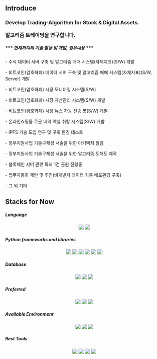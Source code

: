 
<h2>
  Introduce
</h2>
<h3>
  <p>Develop Trading-Algorithm for Stock & Digital Assets.</p>
  <p>알고리즘 트레이딩을 연구합니다.</p>
  
  <h5> *** 현재까지의 기술 활용 및 개발, 업무내용 ***</h5>
  <p>  - 주식 데이터 서버 구축 및 알고리즘 매매 시스템(자체지표)(S/W) 개발
  <p>  - 비트코인(암호화폐) 데이터 서버 구축 및 알고리즘 매매 시스템(자체지표)(S/W, Server) 개발
  <p>  - 비트코인(암호화폐) 시장 모니터링 시스템(S/W) 
  <p>  - 비트코인(암호화폐) 시장 자산관리 시스템(S/W) 개발
  <p>  - 비트코인(암호화폐) 시장 뉴스 자동 전송 봇(S/W) 개발
  <p>  - 온라인쇼핑몰 주문 내역 엑셀 취합 시스템(S/W) 개발
  <p>  - IPFS 기술 도입 연구 및 구축 환경 테스트
  <p>  - 정부지원사업 기술구체성 서술을 위한 아키텍처 점검
  <p>  - 정부지원사업 기술구체성 서술을 위한 알고리즘 도해도 제작
  <p>  - 블록체인 서버 관련 특허 1건 출원 진행중
  <p>  - 업무자동화 제안 및 추진(비개발자 데이터 자동 배포환경 구축)
  <p>  - 그 외 기타

  
  
</h4>


<h2>
  Stacks for Now
</h2>
<h5>Language</h5>
<div align=center> 
  <!-- Python  --><img src="https://img.shields.io/badge/Python-3776AB?style=for-the-badge&logo=python&logoColor=ffffff"/>
  <!-- C Sharp  --><img src="https://img.shields.io/badge/C Sharp-239120?style=for-the-badge&logo=csharp&logoColor=ffffff"/>
</div>
<h5>Python frameworks and libraries</h5>
<div align=center>
  <!-- PyTorch  --><img src="https://img.shields.io/badge/PyTorch-EE4C2C?style=for-the-badge&logo=PyTorch&logoColor=ffffff"/>
  <!-- Pandas  --><img src="https://img.shields.io/badge/Pandas-150458?style=for-the-badge&logo=Pandas&logoColor=ffffff"/>
  <!-- NumPy  --><img src="https://img.shields.io/badge/NumPy-013243?style=for-the-badge&logo=NumPy&logoColor=ffffff"/>
  <!-- QT Framework  --><img src="https://img.shields.io/badge/Qt-41CD52?style=for-the-badge&logo=Qt&logoColor=ffffff"/>
  <!-- FastAPI  --><img src="https://img.shields.io/badge/FastAPI-009688?style=for-the-badge&logo=FastAPI&logoColor=ffffff"/>
  <!-- Dask  --><img src="https://img.shields.io/badge/Dask-FC6E6B?style=for-the-badge&logo=Dask&logoColor=ffffff"/>

</div>
<h5>Database</h5>
<div align=center>
  <!-- MySQL --><img src="https://img.shields.io/badge/MySQL-4479A1?style=for-the-badge&logo=MySQL&logoColor=ffffff"/>
  <!-- Maria DB  --><img src="https://img.shields.io/badge/MariaDB-003545?style=for-the-badge&logo=MariaDB&logoColor=ffffff"/>
  <!-- Mongo DB  --><img src="https://img.shields.io/badge/MongoDB-47A248?style=for-the-badge&logo=MongoDB&logoColor=ffffff"/>
 </div>
 
<h5>Preferred</h5>
<div align=center>
  <!-- .env  --><img src="https://img.shields.io/badge/.ENV-ECD53F?style=for-the-badge&logo=.ENV&logoColor=ffffff"/>
  <!-- Toml  --><img src="https://img.shields.io/badge/TOML-9C4121?style=for-the-badge&logo=TOML&logoColor=ffffff"/>
  <!-- Docker  --><img src="https://img.shields.io/badge/Docker-2496ED?style=for-the-badge&logo=Docker&logoColor=ffffff"/>
</div>


<h5>Available Environment</h5>
<div align=center>
  <!-- macOS  --><img src="https://img.shields.io/badge/mac OS-000000?style=for-the-badge&logo=macos&logoColor=ffffff"/>
  <!-- windows  --><img src="https://img.shields.io/badge/windows-0078D4?style=for-the-badge&logo=windows11&logoColor=ffffff"/>
  <!-- Ubuntu  --><img src="https://img.shields.io/badge/Ubuntu-E95420?style=for-the-badge&logo=Ubuntu&logoColor=ffffff"/>
</div>


<h5>Rest Tools</h5>
<div align=center>
  <!-- IPFS  --><img src="https://img.shields.io/badge/IPFS-65C2CB?style=for-the-badge&logo=IPFS&logoColor=ffffff"/>
  <!-- Postman  --><img src="https://img.shields.io/badge/Postman-FF6C37?style=for-the-badge&logo=Postman&logoColor=ffffff"/>
  <!-- Figma  --><img src="https://img.shields.io/badge/Figma-F24E1E?style=for-the-badge&logo=Figma&logoColor=ffffff"/>
  <!-- Slack  --><img src="https://img.shields.io/badge/Slack-4A154B?style=for-the-badge&logo=Slack&logoColor=ffffff"/>
</div>

